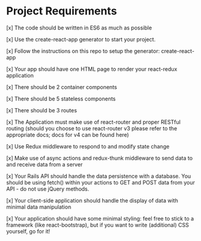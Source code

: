 # Project Requirements
[x] The code should be written in ES6 as much as possible

[x] Use the create-react-app generator to start your project.

[x] Follow the instructions on this repo to setup the generator: create-react-app

[x] Your app should have one HTML page to render your react-redux application

[x] There should be 2 container components

[x] There should be 5 stateless components

[x] There should be 3 routes

[x] The Application must make use of react-router and proper RESTful routing (should you choose to use react-router v3 please refer to the appropriate docs; docs for v4 can be found here)

[x] Use Redux middleware to respond to and modify state change

[x] Make use of async actions and redux-thunk middleware to send data to and receive data from a server

[x] Your Rails API should handle the data persistence with a database. You should be using fetch() within your actions to GET and POST data from your API - do not use jQuery methods.

[x] Your client-side application should handle the display of data with minimal data manipulation

[x] Your application should have some minimal styling: feel free to stick to a framework (like react-bootstrap), but if you want to write (additional) CSS yourself, go for it!
